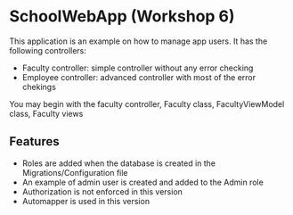 # SchoolWebApp (Workshop 6)

This application is an example on how to manage app users. It has the following controllers:
- Faculty controller: simple controller without any error checking
- Employee controller: advanced controller with most of the error chekings

You may begin with the faculty controller, Faculty class, FacultyViewModel class, Faculty views

## Features
- Roles are added when the database is created in the Migrations/Configuration file
- An example of admin user is created and added to the Admin role
- Authorization is not enforced in this version
- Automapper is used in this version
